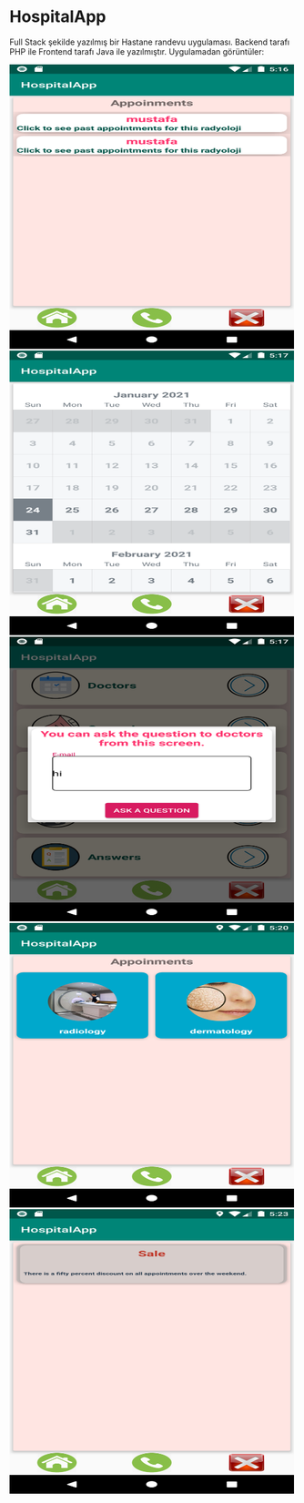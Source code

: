 # HospitalApp
Full Stack şekilde yazılmış bir Hastane randevu uygulaması. Backend tarafı PHP ile Frontend tarafı Java ile yazılmıştır. Uygulamadan görüntüler:

<img src="https://github.com/mertakkara/HospitalApp/blob/master/Screenshot_1611508615.png" width="500" height="500">
<img src="https://github.com/mertakkara/HospitalApp/blob/master/Screenshot_1611508623.png" width="500" height="500">
<img src="https://github.com/mertakkara/HospitalApp/blob/master/Screenshot_1611508649.png" width="500" height="500">
<img src="https://github.com/mertakkara/HospitalApp/blob/master/Screenshot_1611508855.png" width="500" height="500">
<img src="https://github.com/mertakkara/HospitalApp/blob/master/Screenshot_1611509001.png" width="500" height="500">








